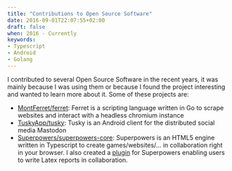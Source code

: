 ```yaml
---
title: "Contributions to Open Source Software"
date: 2016-09-01T22:07:55+02:00
draft: false
when: 2016 - Currently
keywords:
- Typescript
- Android
- Golang
---
```


I contributed to several Open Source Software in the recent years, it was mainly because I was using them or because I found the project interesting and wanted to learn more about it. <!--more--> Some of these projects are:

- [MontFerret/ferret](https://github.com/MontFerret/ferret): Ferret is a scripting language written in Go to scrape websites and interact with a headless chromium instance
- [TuskyApp/tusky](https://github.com/TuskyApp/tusky): Tusky is an Android client for the distributed social media Mastodon
- [Superpowers/superpowers-core](https://github.com/Superpowers/superpowers-core): Superpowers is an HTML5 engine written in Typescript to create games/websites/... in collaboration right in your browser. I also created a [plugin](https://github.com/Pangoraw/superpowers-latex) for Superpowers enabling users to write Latex reports in collaboration.
